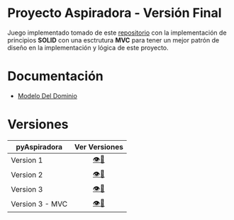 # Proyecto Aspiradora - Versión Final

Juego implementado tomado de este [repositorio](https://github.com/puntoReflex/pyAspiradora/blob/main/enunciado.md) con la implementación de principios **SOLID** con una esctrutura **MVC** para tener un mejor patrón de diseño en la implementación y lógica de este proyecto.

# Documentación

- [Modelo Del Dominio](/modelosUML/README.md)

# Versiones

<div align=center>

|pyAspiradora|Ver Versiones|
|-|:-:|
|Version 1|[👁️📒](https://github.com/MRSergio21/23-24-IdSw2-SDD/tree/feature/version001)|
|Version 2|[👁️📒](https://github.com/MRSergio21/23-24-IdSw2-SDD/tree/feature/version002)|
|Version 3|[👁️📒](https://github.com/MRSergio21/23-24-IdSw2-SDD/tree/feature/version003)|
|Version 3 - MVC|[👁️📒](https://github.com/MRSergio21/23-24-IdSw2-SDD/tree/feature/version003-mvc)|

</div>
